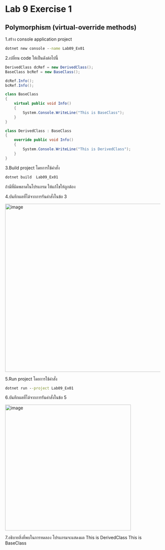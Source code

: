# Lab 9 Exercise 1

## Polymorphism (virtual-override methods)

1.สร้าง console application project

```cmd
dotnet new console --name Lab09_Ex01
```

2.เปลี่ยน code ให้เป็นดังต่อไปนี้

```cs
DerivedClass dcRef = new DerivedClass();
BaseClass bcRef = new BaseClass();

dcRef.Info();
bcRef.Info();

class BaseClass
{
    virtual public void Info()
    {
        System.Console.WriteLine("This is BaseClass");
    }
}

class DerivedClass : BaseClass
{
    override public void Info()
    {
        System.Console.WriteLine("This is DerivedClass");
    }
}
```

3.Build project โดยการใช้คำสั่ง

```cmd
dotnet build  Lab09_Ex01
```

ถ้ามีที่ผิดพลาดในโปรแกรม ให้แก้ไขให้ถูกต้อง

4.บันทึกผลที่ได้จากการรันคำสั่งในข้อ 3

<img width="545" alt="image" src="https://github.com/chatladawongkanyon/03376836-OOP-2566-Lab-09/assets/144195963/72cebac7-92a5-465d-b601-aafc45a7429f">

5.Run project โดยการใช้คำสั่ง

```cmd
dotnet run --project Lab09_Ex01
```

6.บันทึกผลที่ได้จากการรันคำสั่งในข้อ 5

<img width="408" alt="image" src="https://github.com/chatladawongkanyon/03376836-OOP-2566-Lab-09/assets/144195963/54c344e4-9a98-4be2-904a-4c83673b59da">

7.อธิบายสิ่งที่พบในการทดลอง
โปรแกรมจะแสดงผล
This is DerivedClass
This is BaseClass
